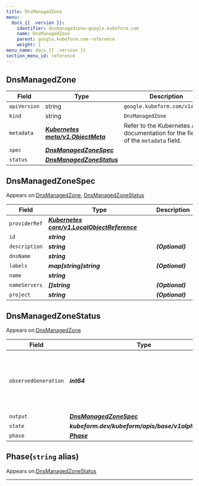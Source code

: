 ```yaml
---
title: DnsManagedZone
menu:
  docs_{{ .version }}:
    identifier: dnsmanagedzone-google.kubeform.com
    name: DnsManagedZone
    parent: google.kubeform.com-reference
    weight: 1
menu_name: docs_{{ .version }}
section_menu_id: reference
---
```


## DnsManagedZone
| Field | Type | Description |
| ------ | ----- | ----------- |
| `apiVersion` | string | `google.kubeform.com/v1alpha1` |
|    `kind` | string | `DnsManagedZone` |
| `metadata` | ***[Kubernetes meta/v1.ObjectMeta](https://kubernetes.io/docs/reference/generated/kubernetes-api/v1.13/#objectmeta-v1-meta)***|Refer to the Kubernetes API documentation for the fields of the `metadata` field.|
| `spec` | ***[DnsManagedZoneSpec](#dnsmanagedzonespec)***||
| `status` | ***[DnsManagedZoneStatus](#dnsmanagedzonestatus)***||
## DnsManagedZoneSpec

Appears on:[DnsManagedZone](#dnsmanagedzone), [DnsManagedZoneStatus](#dnsmanagedzonestatus)

| Field | Type | Description |
| ------ | ----- | ----------- |
| `providerRef` | ***[Kubernetes core/v1.LocalObjectReference](https://kubernetes.io/docs/reference/generated/kubernetes-api/v1.13/#localobjectreference-v1-core)***||
| `id` | ***string***||
| `description` | ***string***| ***(Optional)*** |
| `dnsName` | ***string***||
| `labels` | ***map[string]string***| ***(Optional)*** |
| `name` | ***string***||
| `nameServers` | ***[]string***| ***(Optional)*** |
| `project` | ***string***| ***(Optional)*** |
## DnsManagedZoneStatus

Appears on:[DnsManagedZone](#dnsmanagedzone)

| Field | Type | Description |
| ------ | ----- | ----------- |
| `observedGeneration` | ***int64***| ***(Optional)*** Resource generation, which is updated on mutation by the API Server.|
| `output` | ***[DnsManagedZoneSpec](#dnsmanagedzonespec)***| ***(Optional)*** |
| `state` | ***kubeform.dev/kubeform/apis/base/v1alpha1.State***| ***(Optional)*** |
| `phase` | ***[Phase](#phase)***| ***(Optional)*** |
## Phase(`string` alias)

Appears on:[DnsManagedZoneStatus](#dnsmanagedzonestatus)

---
